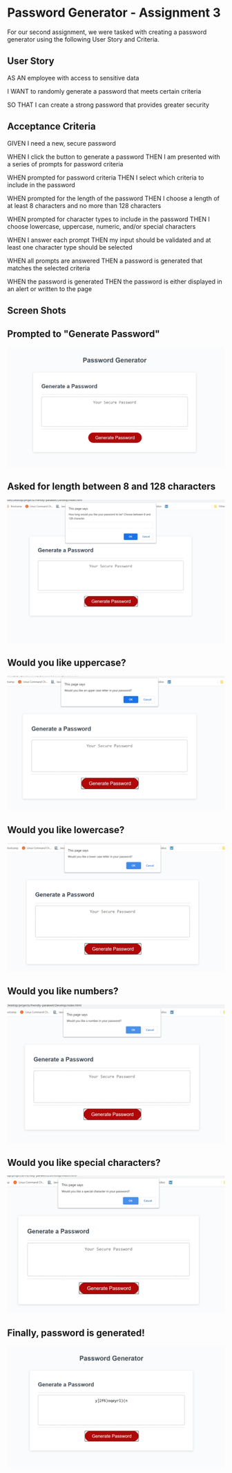 # Password Generator - Assignment 3

For our second assignment, we were tasked with creating a password generator using the following User Story and Criteria.

## User Story
AS AN employee with access to sensitive data

I WANT to randomly generate a password that meets certain criteria

SO THAT I can create a strong password that provides greater security

## Acceptance Criteria
GIVEN I need a new, secure password

WHEN I click the button to generate a password
THEN I am presented with a series of prompts for password criteria

WHEN prompted for password criteria
THEN I select which criteria to include in the password

WHEN prompted for the length of the password
THEN I choose a length of at least 8 characters and no more than 128 characters

WHEN prompted for character types to include in the password
THEN I choose lowercase, uppercase, numeric, and/or special characters

WHEN I answer each prompt
THEN my input should be validated and at least one character type should be selected

WHEN all prompts are answered
THEN a password is generated that matches the selected criteria

WHEN the password is generated
THEN the password is either displayed in an alert or written to the page


## Screen Shots

## Prompted to "Generate Password"
![Generate Password](A3-1.jpg)

## Asked for length between 8 and 128 characters
![Generate Password](A3-2.jpg)

## Would you like uppercase?
![Generate Password](A-2.1.jpg)

## Would you like lowercase?
![Generate Password](A3-3.jpg)

## Would you like numbers?
![Generate Password](A3-4.jpg)

## Would you like special characters?
![Generate Password](A3-5.jpg)

## Finally, password is generated!
![Generate Password](A3-6.jpg)
